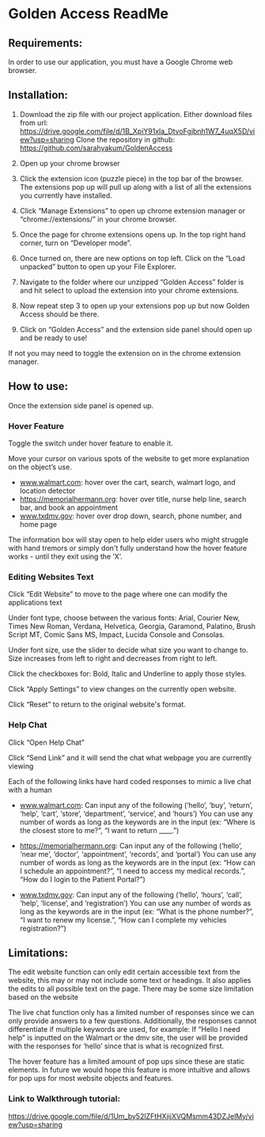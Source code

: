 # Golden Access ReadMe

## Requirements: 
In order to use our application, you must have a Google Chrome web browser.

## Installation:
1. Download the zip file with our project application.
Either download files from url: https://drive.google.com/file/d/1B_XpiY91xla_DtvoFgjbnh1W7_4uqX5D/view?usp=sharing 
Clone the repository in github: https://github.com/sarahyakum/GoldenAccess 

2. Open up your chrome browser

3. Click the extension icon (puzzle piece) in the top bar of the browser. The extensions pop up will pull up along with a list of all the extensions you currently have installed.

4. Click “Manage Extensions” to open up chrome extension manager or “chrome://extensions/” in your chrome browser.

5. Once the page for chrome extensions opens up. In the top right hand corner, turn on “Developer mode”.
 
6. Once turned on, there are new options on top left. Click on the “Load unpacked” button to open up your File Explorer.

7. Navigate to the folder where our unzipped “Golden Access” folder is and hit select to upload the extension into your chrome extensions.

8. Now repeat step 3 to open up your extensions pop up but now Golden Access should be there.

9. Click on “Golden Access” and the extension side panel should open up and be ready to use!

If not you may need to toggle the extension on in the chrome extension manager.


## How to use:
Once the extension side panel is opened up.

### Hover Feature
Toggle the switch under hover feature to enable it.
   
Move your cursor on various spots of the website to get more explanation on the object’s use.

* www.walmart.com: hover over the cart, search, walmart logo, and location detector
* https://memorialhermann.org: hover over title, nurse help line, search bar, and book an appointment
* www.txdmv.gov: hover over drop down, search, phone number, and home page

The information box will stay open to help elder users who might struggle with hand tremors or simply don't fully understand how the hover feature works - until they exit using the ‘X’.

### Editing Websites Text
Click “Edit Website” to move to the page where one can modify the applications text

Under font type, choose between the various fonts: Arial, Courier New, Times New Roman, Verdana, Helvetica, Georgia, Garamond, Palatino, Brush Script MT, Comic Sans MS, Impact, Lucida Console and Consolas.

Under font size, use the slider to decide what size you want to change to. Size increases from left to right and decreases from right to left.

Click the checkboxes for: Bold, Italic and Underline to apply those styles.

Click “Apply Settings” to view changes on the currently open website.

Click “Reset” to return to the original website's format.

### Help Chat
Click “Open Help Chat”

Click “Send Link” and it will send the chat what webpage you are currently viewing

Each of the following links have hard coded responses to mimic a live chat with a human

* www.walmart.com: Can input any of the following (‘hello’, ‘buy’, ‘return’, ‘help’, ‘cart’, ‘store’, ‘department’, ‘service’, and ‘hours’)
You can use any number of words as long as the keywords are in the input (ex: “Where is the closest store to me?”, “I want to return ____.”)

* https://memorialhermann.org: Can input any of the following (‘hello’,  ‘near me’, ‘doctor’, ‘appointment’, ‘records’, and ‘portal’)
You can use any number of words as long as the keywords are in the input (ex: “How can I schedule an appointment?”, “I need to access my medical records.”, “How do I login to the Patient Portal?”)

* www.txdmv.gov: Can input any of the following (‘hello’,  ‘hours’, ‘call’, ‘help’, ‘license’, and ‘registration’)
You can use any number of words as long as the keywords are in the input (ex: “What is the phone number?”, “I want to renew my license.”, “How can I complete my vehicles registration?”)

## Limitations: 
The edit website function can only edit certain accessible text from the website, this may or may not include some text or headings. It also applies the edits to all possible text on the page. There may be some size limitation based on the website

The live chat function only has a limited number of responses since we can only provide answers to a few questions. Additionally, the responses cannot differentiate if multiple keywords are used, for example: If “Hello I need help” is inputted on the Walmart or the dmv site, the user will be provided with the responses for ‘hello’ since that is what is recognized first.

The hover feature has a limited amount of pop ups since these are static elements. In future we would hope this feature is more intuitive and allows for pop ups for most website objects and features.

### Link to Walkthrough tutorial: 
https://drive.google.com/file/d/1Um_by52lZFtHXjijXVQMsmm43DZJelMy/view?usp=sharing 




